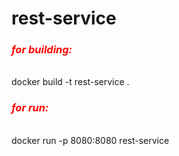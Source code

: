 # rest-service

<i><h3 style="color:red">for building: </h3></i> <br>
docker build -t rest-service .

<i><h3 style="color:red">for run: </h3></i> <br>
docker run -p 8080:8080 rest-service
